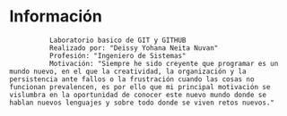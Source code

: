 # Información
              Laboratorio basico de GIT y GITHUB
              Realizado por: "Deissy Yohana Neita Nuvan"
              Profesión: "Ingeniero de Sistemas"
              Motivación: "Siempre he sido creyente que programar es un mundo nuevo, en el que la creatividad, la organización y la persistencia ante fallos o la frustración cuando las cosas no funcionan prevalencen, es por ello que mi principal motivación se vislumbra en la oportunidad de conocer este nuevo mundo donde se hablan nuevos lenguajes y sobre todo donde se viven retos nuevos."